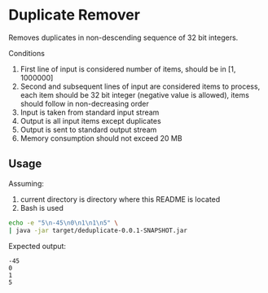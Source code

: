 # Duplicate Remover

Removes duplicates in non-descending sequence of 32 bit integers.

Conditions

1. First line of input is considered number of items, should be in \[1, 1000000\]
1. Second and subsequent lines of input are considered items to process, each item should be 
   32 bit integer (negative value is allowed), items should follow in non-decreasing order
1. Input is taken from standard input stream
1. Output is all input items except duplicates
1. Output is sent to standard output stream
1. Memory consumption should not exceed 20 MB

## Usage

Assuming:

1. current directory is directory where this README is located
1. Bash is used

```bash
echo -e "5\n-45\n0\n1\n1\n5" \
| java -jar target/deduplicate-0.0.1-SNAPSHOT.jar
```

Expected output:

```text
-45
0
1
5
```
